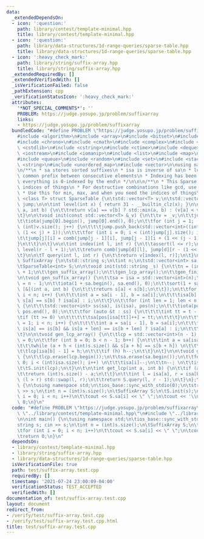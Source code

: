 ```yaml
---
data:
  _extendedDependsOn:
  - icon: ':question:'
    path: library/contest/template-minimal.hpp
    title: library/contest/template-minimal.hpp
  - icon: ':question:'
    path: library/data-structures/1d-range-queries/sparse-table.hpp
    title: library/data-structures/1d-range-queries/sparse-table.hpp
  - icon: ':heavy_check_mark:'
    path: library/string/suffix-array.hpp
    title: library/string/suffix-array.hpp
  _extendedRequiredBy: []
  _extendedVerifiedWith: []
  _isVerificationFailed: false
  _pathExtension: cpp
  _verificationStatusIcon: ':heavy_check_mark:'
  attributes:
    '*NOT_SPECIAL_COMMENTS*': ''
    PROBLEM: https://judge.yosupo.jp/problem/suffixarray
    links:
    - https://judge.yosupo.jp/problem/suffixarray
  bundledCode: "#define PROBLEM \"https://judge.yosupo.jp/problem/suffixarray\"\n\n\
    #include <algorithm>\n#include <array>\n#include <bitset>\n#include <cassert>\n\
    #include <chrono>\n#include <cmath>\n#include <complex>\n#include <cstdio>\n#include\
    \ <cstdlib>\n#include <cstring>\n#include <ctime>\n#include <deque>\n#include\
    \ <iostream>\n#include <iomanip>\n#include <list>\n#include <map>\n#include <numeric>\n\
    #include <queue>\n#include <random>\n#include <set>\n#include <stack>\n#include\
    \ <string>\n#include <unordered_map>\n#include <vector>\n\nusing namespace std;\n\
    \n/**\n * sa stores sorted suffixes\n * isa is inverse of sa\n * lcp is longest\
    \ common prefix between consecutive elements\n * Indexing has been fixed so that\
    \ everything is 0-indexed by the end\n */\n\n\n/**\n * This Sparse Table stores\
    \ indices of things\n * For destructive combinations like gcd, use associative_range_query.cpp\n\
    \ * Use this for min, max, and when you need the indices of things\n */\n\ntemplate\
    \ <class T> struct SparseTable {\n\tstd::vector<T> v;\n\tstd::vector<std::vector<int>>\
    \ jump;\n\n\tint level(int x) { return 31 - __builtin_clz(x); }\n\n\tint comb(int\
    \ a, int b) {\n\t\treturn v[a] == v[b] ? std::min(a, b) : (v[a] < v[b] ? a : b);\n\
    \t}\n\n\tvoid init(const std::vector<T> &_v) {\n\t\tv = _v;\n\t\tjump = {std::vector<int>((int)v.size())};\n\
    \t\tiota(jump[0].begin(), jump[0].end(), 0);\n\t\tfor (int j = 1; (1 << j) <=\
    \ (int)v.size(); j++) {\n\t\t\tjump.push_back(std::vector<int>((int)v.size() -\
    \ (1 << j) + 1));\n\t\t\tfor (int i = 0; i < (int)jump[j].size(); i++) {\n\t\t\
    \t\tjump[j][i] = comb(jump[j - 1][i], jump[j - 1][i + (1 << (j - 1))]);\n\t\t\t\
    }\n\t\t}\n\t}\n\n\tint index(int l, int r) {\n\t\tassert(l <= r);\n\t\tint d =\
    \ level(r - l + 1);\n\t\treturn comb(jump[d][l], jump[d][r - (1 << d) + 1]);\n\
    \t}\n\n\tT query(int l, int r) {\n\t\treturn v[index(l, r)];\n\t}\n};\n\nstruct\
    \ SuffixArray {\n\tstd::string s;\n\tint n;\n\tstd::vector<int> sa, isa, lcp;\n\
    \tSparseTable<int> S;\n\n\tvoid init(std::string _s) {\n\t\tn = (int)(s = _s).size()\
    \ + 1;\n\t\tgen_suffix_array();\n\t\tgen_lcp_array();\n\t\tgen_finish();\n\t}\n\
    \n\tvoid gen_suffix_array() {\n\t\tsa = isa = std::vector<int>(n);\n\t\tsa[0]\
    \ = n - 1;\n\t\tiota(1 + sa.begin(), sa.end(), 0);\n\t\tsort(1 + sa.begin(), sa.end(),\
    \ [&](int a, int b) {\n\t\t\treturn s[a] < s[b];\n\t\t});\n\t\tfor (int i = 1;\
    \ i < n; i++) {\n\t\t\tint a = sa[i - 1], b = sa[i];\n\t\t\tisa[b] = i > 1 &&\
    \ s[a] == s[b] ? isa[a] : i;\n\t\t}\n\t\tfor (int len = 1; len < n; len *= 2)\
    \ {\n\t\t\tstd::vector<int> ss(sa), is(isa), pos(n);\n\t\t\tiota(pos.begin(),\
    \ pos.end(), 0);\n\t\t\tfor (auto &t : ss) {\n\t\t\t\tint tt = t - len;\n\t\t\t\
    \tif (tt >= 0) \n\t\t\t\t\tsa[pos[isa[tt]]++] = tt;\n\t\t\t}\n\t\t\tfor (int i\
    \ = 1; i < n; i++) {\n\t\t\t\tint a = sa[i - 1], b = sa[i];\n\t\t\t\tisa[b] =\
    \ is[a] == is[b] && is[a + len] == is[b + len] ? isa[a] : i;\n\t\t\t}\n\t\t}\n\
    \t}\n\n\tvoid gen_lcp_array() {\n\t\tlcp = std::vector<int>(n - 1);\n\t\tint h\
    \ = 0;\n\t\tfor (int b = 0; b < n - 1; b++) {\n\t\t\tint a = sa[isa[b] - 1];\n\
    \t\t\twhile (a + h < (int)s.size() && s[a + h] == s[b + h]) \n\t\t\t\th++;\n\t\
    \t\tlcp[isa[b] - 1] = h;\n\t\t\tif (h) h--;\n\t\t}\n\t}\n\n\tvoid gen_finish()\
    \ {\n\t\tlcp.erase(lcp.begin());\n\t\tsa.erase(sa.begin());\n\t\tfor (int i =\
    \ 0; i < (int)isa.size(); i++) \n\t\t\tisa[i]--;\n\t\tn--; \n\t\tisa.pop_back();\n\
    \t\tS.init(lcp);\n\t}\n\t\n\tint get_lcp(int a, int b) {\n\t\tif (a == b) {\n\t\
    \t\treturn (int)s.size() - a;\n\t\t}\n\t\tint l = isa[a], r = isa[b]; \n\t\tif\
    \ (l > r) std::swap(l, r);\n\t\treturn S.query(l, r - 1);\n\t}\n};\n\nint main()\
    \ {\n\tusing namespace std;\n\tios_base::sync_with_stdio(0);\n\tstring s; cin\
    \ >> s;\n\tint n = (int)s.size();\n\tSuffixArray S;\n\tS.init(s);\n\tfor (int\
    \ i = 0; i < n; i++)\n\t\tcout << S.sa[i] << \" \";\n\tcout << '\\n';\n\treturn\
    \ 0;\n}\n"
  code: "#define PROBLEM \"https://judge.yosupo.jp/problem/suffixarray\"\n\n#include\
    \ \"../library/contest/template-minimal.hpp\"\n#include \"../library/string/suffix-array.hpp\"\
    \n\nint main() {\n\tusing namespace std;\n\tios_base::sync_with_stdio(0);\n\t\
    string s; cin >> s;\n\tint n = (int)s.size();\n\tSuffixArray S;\n\tS.init(s);\n\
    \tfor (int i = 0; i < n; i++)\n\t\tcout << S.sa[i] << \" \";\n\tcout << '\\n';\n\
    \treturn 0;\n}\n"
  dependsOn:
  - library/contest/template-minimal.hpp
  - library/string/suffix-array.hpp
  - library/data-structures/1d-range-queries/sparse-table.hpp
  isVerificationFile: true
  path: test/suffix-array.test.cpp
  requiredBy: []
  timestamp: '2021-07-24 23:00:09-04:00'
  verificationStatus: TEST_ACCEPTED
  verifiedWith: []
documentation_of: test/suffix-array.test.cpp
layout: document
redirect_from:
- /verify/test/suffix-array.test.cpp
- /verify/test/suffix-array.test.cpp.html
title: test/suffix-array.test.cpp
---
```


